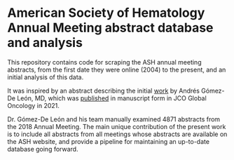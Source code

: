 # American Society of Hematology Annual Meeting abstract database and analysis

This repository contains code for scraping the ASH annual meeting abstracts, 
from the first date they were online (2004) to the present, and an initial analysis of this data.

It was inspired by an abstract describing the initial [work](https://doi.org/10.1182/blood-2019-130053) by Andrés Gómez-De León, MD,
which was [published](https://pubmed.ncbi.nlm.nih.gov/?term=33909458) in manuscript form in JCO Global Oncology in 2021.

Dr. Gómez-De León and his team manually examined 4871 abstracts from the 2018 Annual Meeting. 
The main unique contribution of the present work is to include 
all abstracts from all meetings whose abstracts are available on the ASH website,
and provide a pipeline for maintaining an up-to-date database going forward.
